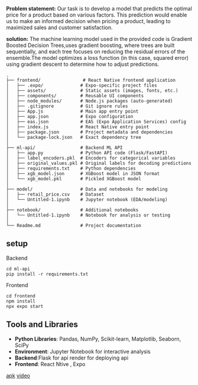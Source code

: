 **Problem statement:** Our task is to develop a model that predicts the optimal price for a product based on various factors. This prediction would enable us to make an informed decision when pricing a product, leading to maximized sales and customer satisfaction.

**solution:** The machine learning model used in the provided code is Gradient Boosted Decision Trees,uses gradient boosting, where trees are built sequentially, and each tree focuses on reducing the residual errors of the ensemble.The model optimizes a loss function (in this case, squared error) using gradient descent to determine how to adjust predictions.

```
.
├── frontend/                # React Native frontend application
│   ├── .expo/              # Expo-specific project files
│   ├── assets/             # Static assets (images, fonts, etc.)
│   ├── components/         # Reusable UI components
│   ├── node_modules/       # Node.js packages (auto-generated)
│   ├── .gitignore          # Git ignore rules
│   ├── App.js              # Main app entry point
│   ├── app.json            # Expo configuration
│   ├── eas.json            # EAS (Expo Application Services) config
│   ├── index.js            # React Native entry point
│   ├── package.json        # Project metadata and dependencies
│   └── package-lock.json   # Exact dependency tree
│
├── ml-api/                 # Backend ML API
│   ├── app.py              # Python API code (Flask/FastAPI)
│   ├── label_encoders.pkl  # Encoders for categorical variables
│   ├── original_values.pkl # Original labels for decoding predictions
│   ├── requirements.txt    # Python dependencies
│   ├── xgb_model.json      # XGBoost model in JSON format
│   └── xgb_model.pkl       # Pickled XGBoost model
│
├── model/                  # Data and notebooks for modeling
│   ├── retail_price.csv    # Dataset
│   └── Untitled-1.ipynb    # Jupyter notebook (EDA/modeling)
│
├── notebook/               # Additional notebooks
│   └── Untitled-1.ipynb    # Notebook for analysis or testing
│
└── Readme.md               # Project documentation
```


## setup

Backend

```
cd ml-api
pip install -r requirements.txt
```

Frontend

```
cd frontend
npm install
npx expo start
```

## Tools and Libraries

- **Python Libraries**: Pandas, NumPy, Scikit-learn, Matplotlib, Seaborn, SciPy
- **Environment**: Jupyter Notebook for interactive analysis
- **Backend**:Flask for api render for deploying api
- **Frontend**: React Ntive , Expo

[apk](https://drive.google.com/file/d/1Nqf54N3cTvI-l_NViBIcijKMBjb95sDA/view?usp=sharing)
[video](https://drive.google.com/file/d/1n8FLBiEcxhX9jbVYPlBzEv-655M1ZvC0/view?usp=sharing)


